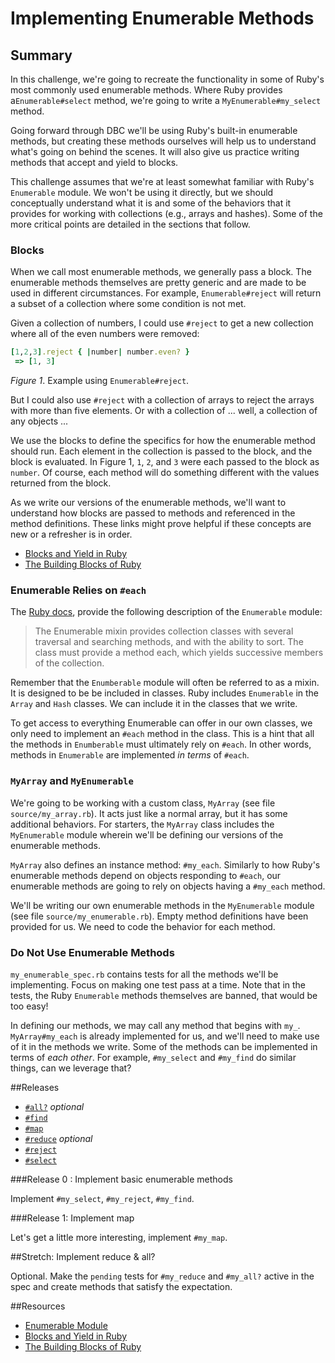 # Implementing Enumerable Methods

## Summary
In this challenge, we're going to recreate the functionality in some of Ruby's most commonly used enumerable methods.  Where Ruby provides a`Enumerable#select` method, we're going to write a `MyEnumerable#my_select` method.

Going forward through DBC we'll be using Ruby's built-in enumerable methods, but creating these methods ourselves will help us to understand what's going on behind the scenes.  It will also give us practice writing methods that accept and yield to blocks.

This challenge assumes that we're at least somewhat familiar with Ruby's `Enumerable` module.  We won't be using it directly, but we should conceptually understand what it is and some of the behaviors that it provides for working with collections (e.g., arrays and hashes).  Some of the more critical points are detailed in the sections that follow.

### Blocks

When we call most enumerable methods, we generally pass a block.  The enumerable methods themselves are pretty generic and are made to be used in different circumstances.  For example, `Enumerable#reject` will return a subset of a collection where some condition is not met.

Given a collection of numbers, I could use `#reject` to get a new collection where all of the even numbers were removed:

```ruby
[1,2,3].reject { |number| number.even? }
 => [1, 3]
```

*Figure 1*.  Example using `Enumerable#reject`.

But I could also use `#reject` with a collection of arrays to reject the arrays with more than five elements.  Or with a collection of ... well, a collection of any objects ... 

We use the blocks to define the specifics for how the enumerable method should run.  Each element in the collection is passed to the block, and the block is evaluated.  In Figure 1, `1`, `2`, and `3` were each passed to the block as `number`.  Of course, each method will do something different with the values returned from the block.

As we write our versions of the enumerable methods, we'll want to understand how blocks are passed to methods and referenced in the method definitions.  These links might prove helpful if these concepts are new or a refresher is in order.

* [Blocks and Yield in Ruby](http://stackoverflow.com/questions/3066703/blocks-and-yields-in-ruby)
* [The Building Blocks of Ruby](http://yehudakatz.com/2010/02/07/the-building-blocks-of-ruby/)


### Enumerable Relies on `#each`

The [Ruby docs](http://ruby-doc.org/core-2.1.0/Enumerable.html), provide the following description of the `Enumerable` module:

> The Enumerable mixin provides collection classes with several traversal and searching methods, and with the ability to sort. The class must provide a method each, which yields successive members of the collection.

Remember that the `Enumberable` module will often be referred to as a mixin.  It is designed to be be included in classes.  Ruby includes `Enumerable` in the `Array` and `Hash` classes.  We can include it in the classes that we write.  

To get access to everything Enumerable can offer in our own classes, we only need to implement an `#each` method in the class. This is a hint that all the methods in `Enumberable` must ultimately rely on `#each`. In other words, methods in `Enumerable` are implemented *in terms* of `#each`.

### `MyArray` and `MyEnumerable`

We're going to be working with a custom class, `MyArray` (see file `source/my_array.rb`).  It acts just like a normal array, but it has some additional behaviors.  For starters, the `MyArray` class includes the `MyEnumerable` module wherein we'll be defining our versions of the enumerable methods.

`MyArray` also defines an instance method: `#my_each`.  Similarly to how Ruby's enumerable methods depend on objects responding to `#each`, our enumerable methods are going to rely on objects having a `#my_each` method.  

We'll be writing our own enumerable methods in the `MyEnumerable` module (see file `source/my_enumerable.rb`).  Empty method definitions have been provided for us.  We need to code the behavior for each method.

### Do Not Use Enumerable Methods

`my_enumerable_spec.rb` contains tests for all the methods we'll be implementing. Focus on making one test pass at a time. Note that in the tests, the Ruby `Enumerable` methods themselves are banned, that would be too easy!

In defining our methods, we may call any method that begins with `my_`.  `MyArray#my_each` is already implemented for us, and we'll need to make use of it in the methods we write.  Some of the methods can be implemented in terms of *each other*. For example, `#my_select` and `#my_find` do similar things, can we leverage that?

##Releases



- [`#all?`](http://ruby-doc.org/core-2.0.0/Enumerable.html#method-i-all-3F) *optional*
- [`#find`](http://ruby-doc.org/core-2.0.0/Enumerable.html#method-i-find)
- [`#map`](http://ruby-doc.org/core-2.0.0/Enumerable.html#method-i-map)
- [`#reduce`](http://ruby-doc.org/core-2.0.0/Enumerable.html#method-i-reduce) *optional*
- [`#reject`](http://ruby-doc.org/core-2.0.0/Enumerable.html#method-i-reject)
- [`#select`](http://ruby-doc.org/core-2.0.0/Enumerable.html#method-i-select)



###Release 0 : Implement basic enumerable methods

Implement `#my_select`, `#my_reject`, `#my_find`.

###Release 1: Implement map

Let's get a little more interesting, implement `#my_map`.

##Stretch: Implement reduce & all?

Optional. Make the `pending` tests for `#my_reduce` and `#my_all?` active in the spec and create methods that satisfy the expectation.

##Resources

* [Enumerable Module](http://ruby-doc.org/core-2.1.0/Enumerable.html)
* [Blocks and Yield in Ruby](http://stackoverflow.com/questions/3066703/blocks-and-yields-in-ruby)
* [The Building Blocks of Ruby](http://yehudakatz.com/2010/02/07/the-building-blocks-of-ruby/)
